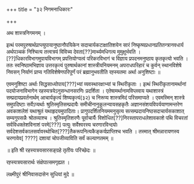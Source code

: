 +++
title = "३२ निगमनाधिकारः"

+++

अथ शास्त्रनिगमनम् ।

इत्थं परमपुरुषार्थप्राप्त्युपायानुष्ठानौपयिकेन सदाचार्यकटाक्षातिशयेन सारं निष्कृष्यप्रधानप्रतितन्त्रानवधार्य अर्थपञ्चकं निश्चित्य तत्त्वत्रयं विविच्य देवता[??]मार्थ्यमधिगत्य मुमुक्षुर्भवति । [??]धिकारविभागमुपायविभागम् प्रपत्तियोग्यत्वं परिकरविभागं च विज्ञाय प्रपदनमनुष्ठाय कृतकृत्यो भवति । ततः स्वनिष्ठामभिज्ञाय उत्तरकृत्यं पुरुषार्थकानां शास्त्रीयनियमनम् अपराधपरिहारं च कुर्वन् स्थानविशेषे निवसन् निर्याणं प्राप्य गतिविशेषेणपरिपूर्णं परं ब्रह्मानुभवतीति रह्स्यतमा अर्था अनुशिष्टाः ॥

एवमनुशिष्टा अर्थाः सिद्धसाध्योपाय[???]भ्यां व्यवस्थारक्षाभ्यां च स्थिरीकृताः । इत्थं स्थिरीकृतानामर्थानां पदयोजनाविभागेन रहस्यत्रयेऽनुसन्धानसरणिः प्रदर्शिता । एतेषामर्थानामविप्लवाय यथाशास्त्रं सम्प्रदायप्रवर्तनार्थम् आचार्यकृत्यं शिष्यकृत्यं(३२) च निरूप्य शास्त्रमिदं परिसमाप्यते । एवमस्मिन् शास्त्रे समुपदिष्टाः सर्वेऽप्यर्थाः श्रुतिस्मृतिसम्प्रदायैः समीचीनानुकूलन्यायसहकृतैः अज्ञानसंशयविपर्ययाणामन्तरेण अवकाशलेशं यथाश्रुतं यथाहृदयमुपादिताः। प्रागुपदर्शितनियममनुसृत्य सत्सम्प्रदायनिष्ठसदाचार्यसकाशात् सम्यगुपसन्नैः श्रोतव्याश्च । श्रुतिस्मृतिशरणैः पूर्वाचार्यैः विशोधित[??]निरस्तापराधलेशावकाशे पथि विचरतां सर्वविधक्लेशविनाशं परमे[???] पत्युः सर्वेश्वरस्य चरणारविन्दयोः सर्वदेशसर्वकालसर्वावस्थोचित[???]तैकरूपनित्यकैङ्कर्यप्राप्तिश्च भवति । तस्मात् श्रीमन्नारायणस्य चरणावेव[ ????] दशायां चोपजीव्याविति सर्वं कल्याणतमम् ॥

॥ इति श्री रहस्यत्रयसारसङ्ग्रहे तृतीयः परिच्छेदः ॥

रह्स्यत्रयसारार्थः संक्षेपात्समगृह्यत ।

लक्ष्मीपुरं श्रीनिवासदासेन सुधियां मुदे ॥